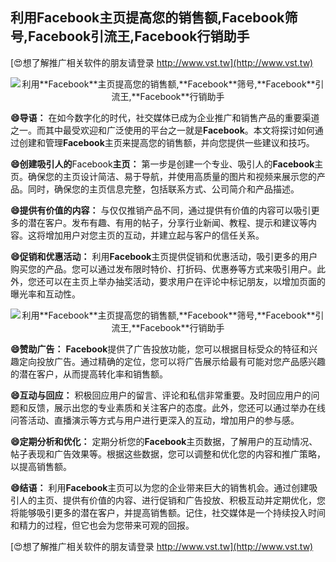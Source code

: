 ## **利用**Facebook**主页提高您的销售额,**Facebook**筛号,**Facebook**引流王,**Facebook**行销助手**

[😍想了解推广相关软件的朋友请登录 http://www.vst.tw](http://www.vst.tw)

 <center><img src="https://vst.tw/MP4/tuiguang/png/7.png" alt="利用**Facebook**主页提高您的销售额,**Facebook**筛号,**Facebook**引流王,**Facebook**行销助手"></center>

**😄导语：**
在如今数字化的时代，社交媒体已成为企业推广和销售产品的重要渠道之一。而其中最受欢迎和广泛使用的平台之一就是**Facebook**。本文将探讨如何通过创建和管理**Facebook**主页来提高您的销售额，并向您提供一些建议和技巧。

**😄创建吸引人的**Facebook**主页：**
第一步是创建一个专业、吸引人的**Facebook**主页。确保您的主页设计简洁、易于导航，并使用高质量的图片和视频来展示您的产品。同时，确保您的主页信息完整，包括联系方式、公司简介和产品描述。

**😄提供有价值的内容：**
与仅仅推销产品不同，通过提供有价值的内容可以吸引更多的潜在客户。发布有趣、有用的帖子，分享行业新闻、教程、提示和建议等内容。这将增加用户对您主页的互动，并建立起与客户的信任关系。

**😄促销和优惠活动：**
利用**Facebook**主页提供促销和优惠活动，吸引更多的用户购买您的产品。您可以通过发布限时特价、打折码、优惠券等方式来吸引用户。此外，您还可以在主页上举办抽奖活动，要求用户在评论中标记朋友，以增加页面的曝光率和互动性。

 <center><img src="https://vst.tw/MP4/tuiguang/png/2.png" alt="利用**Facebook**主页提高您的销售额,**Facebook**筛号,**Facebook**引流王,**Facebook**行销助手"></center>

**😄赞助广告：**
**Facebook**提供了广告投放功能，您可以根据目标受众的特征和兴趣定向投放广告。通过精确的定位，您可以将广告展示给最有可能对您产品感兴趣的潜在客户，从而提高转化率和销售额。

**😄互动与回应：**
积极回应用户的留言、评论和私信非常重要。及时回应用户的问题和反馈，展示出您的专业素质和关注客户的态度。此外，您还可以通过举办在线问答活动、直播演示等方式与用户进行更深入的互动，增加用户的参与感。

**😄定期分析和优化：**
定期分析您的**Facebook**主页数据，了解用户的互动情况、帖子表现和广告效果等。根据这些数据，您可以调整和优化您的内容和推广策略，以提高销售额。

**😄结语：**
利用**Facebook**主页可以为您的企业带来巨大的销售机会。通过创建吸引人的主页、提供有价值的内容、进行促销和广告投放、积极互动并定期优化，您将能够吸引更多的潜在客户，并提高销售额。记住，社交媒体是一个持续投入时间和精力的过程，但它也会为您带来可观的回报。

[😍想了解推广相关软件的朋友请登录 http://www.vst.tw](http://www.vst.tw)



